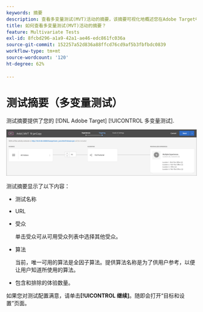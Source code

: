 ```yaml
---
keywords: 摘要
description: 查看多变量测试(MVT)活动的摘要，该摘要可视化地概述您在Adobe Target中的MVT活动。
title: 如何查看多变量测试(MVT)活动的摘要？
feature: Multivariate Tests
exl-id: 8fcbd296-a1a9-42a1-ae46-edc861fc036a
source-git-commit: 152257a52d836a88ffcd76cd9af5b3fbfbdc0839
workflow-type: tm+mt
source-wordcount: '120'
ht-degree: 62%

---
```


# 测试摘要（多变量测试）

测试摘要提供了您的 [!DNL Adobe Target] [!UICONTROL 多变量测试].

![“测试摘要”对话框](/help/main/c-activities/c-multivariate-testing/t-create-multivariate-test/assets/summary2new.png)

测试摘要显示了以下内容：

* 测试名称
* URL
* 受众

   单击受众可从可用受众列表中选择其他受众。
* 算法

   当前，唯一可用的算法是全因子算法。提供算法名称是为了供用户参考，以便让用户知道所使用的算法。
* 包含和排除的体验数量。

如果您对测试配置满意，请单击&#x200B;**[!UICONTROL 继续]**。随即会打开“目标和设置”页面。
